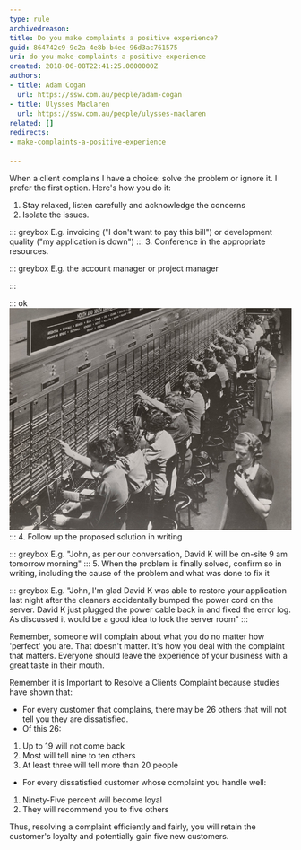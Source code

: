 ```yaml
---
type: rule
archivedreason: 
title: Do you make complaints a positive experience?
guid: 864742c9-9c2a-4e8b-b4ee-96d3ac761575
uri: do-you-make-complaints-a-positive-experience
created: 2018-06-08T22:41:25.0000000Z
authors:
- title: Adam Cogan
  url: https://ssw.com.au/people/adam-cogan
- title: Ulysses Maclaren
  url: https://ssw.com.au/people/ulysses-maclaren
related: []
redirects:
- make-complaints-a-positive-experience

---
```


When a client complains I have a choice: solve the problem or ignore it. I prefer the first option. Here's how you do it:

<!--endintro-->

1. Stay relaxed, listen carefully and acknowledge the concerns
2. Isolate the issues.


::: greybox
E.g. invoicing ("I don't want to pay this bill") or development quality ("my application is down")
:::
3. Conference in the appropriate resources.


::: greybox
E.g. the account manager or project manager

:::


::: ok  
![Figure: Conference in another person to solve the problem - it's a lot easier than it used to be](old-phone-connection.jpg)  
:::
4. Follow up the proposed solution in writing


::: greybox
E.g. "John, as per our conversation, David K will be on-site 9 am tomorrow morning"
:::
5. When the problem is finally solved, confirm so in writing, including the cause of the problem and what was done to fix it<br>   

::: greybox
E.g. "John, I'm glad David K was able to restore your application last night after the cleaners accidentally bumped the power cord on the server. David K just plugged the power cable back in and fixed the error log. As discussed it would be a good idea to lock the server room"
:::


Remember, someone will complain about what you do no matter how 'perfect' you are. That doesn't matter. It's how you deal with the complaint that matters. Everyone should leave the experience of your business with a great taste in their mouth.

Remember it is Important to Resolve a Clients Complaint because studies have shown that:

* For every customer that complains, there may be 26 others that will not tell you they are dissatisfied.
* Of this 26:


1. Up to 19 will not come back
2. Most will tell nine to ten others
3. At least three will tell more than 20 people


* For every dissatisfied customer whose complaint you handle well:


1. Ninety-Five percent will become loyal
2. They will recommend you to five others

Thus, resolving a complaint efficiently and fairly, you will retain the customer's loyalty and potentially gain five new customers.
